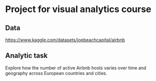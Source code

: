 
Project for visual analytics course
=======

## Data

https://www.kaggle.com/datasets/joebeachcapital/airbnb

## Analytic task

Explore how the number of active Airbnb hosts varies over time and geography across European countries and cities.